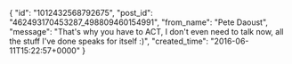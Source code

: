  {
   "id": "1012432568792675",
   "post_id": "462493170453287_498809460154991",
   "from_name": "Pete Daoust",
   "message": "That's why you have to ACT, I don't even need to talk now, all the stuff I've done speaks for itself :)",
   "created_time": "2016-06-11T15:22:57+0000"
 }
